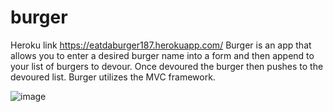 # burger
Heroku link https://eatdaburger187.herokuapp.com/
Burger is an app that allows you to enter a desired burger name into a form and then append to your list of burgers to devour.
Once devoured the burger then pushes to the devoured list.  Burger utilizes the MVC framework.

![image](https://user-images.githubusercontent.com/38965016/47686223-ff0f1500-dba7-11e8-8ca1-93bf7780f7a7.png)
